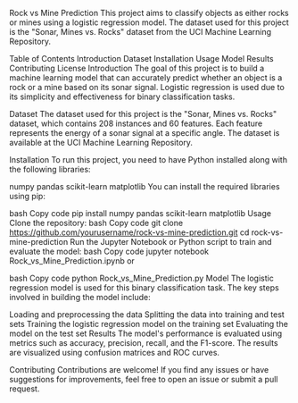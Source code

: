 Rock vs Mine Prediction
This project aims to classify objects as either rocks or mines using a logistic regression model. The dataset used for this project is the "Sonar, Mines vs. Rocks" dataset from the UCI Machine Learning Repository.

Table of Contents
Introduction
Dataset
Installation
Usage
Model
Results
Contributing
License
Introduction
The goal of this project is to build a machine learning model that can accurately predict whether an object is a rock or a mine based on its sonar signal. Logistic regression is used due to its simplicity and effectiveness for binary classification tasks.

Dataset
The dataset used for this project is the "Sonar, Mines vs. Rocks" dataset, which contains 208 instances and 60 features. Each feature represents the energy of a sonar signal at a specific angle. The dataset is available at the UCI Machine Learning Repository.

Installation
To run this project, you need to have Python installed along with the following libraries:

numpy
pandas
scikit-learn
matplotlib
You can install the required libraries using pip:

bash
Copy code
pip install numpy pandas scikit-learn matplotlib
Usage
Clone the repository:
bash
Copy code
git clone https://github.com/yourusername/rock-vs-mine-prediction.git
cd rock-vs-mine-prediction
Run the Jupyter Notebook or Python script to train and evaluate the model:
bash
Copy code
jupyter notebook Rock_vs_Mine_Prediction.ipynb
or

bash
Copy code
python Rock_vs_Mine_Prediction.py
Model
The logistic regression model is used for this binary classification task. The key steps involved in building the model include:

Loading and preprocessing the data
Splitting the data into training and test sets
Training the logistic regression model on the training set
Evaluating the model on the test set
Results
The model's performance is evaluated using metrics such as accuracy, precision, recall, and the F1-score. The results are visualized using confusion matrices and ROC curves.

Contributing
Contributions are welcome! If you find any issues or have suggestions for improvements, feel free to open an issue or submit a pull request.

